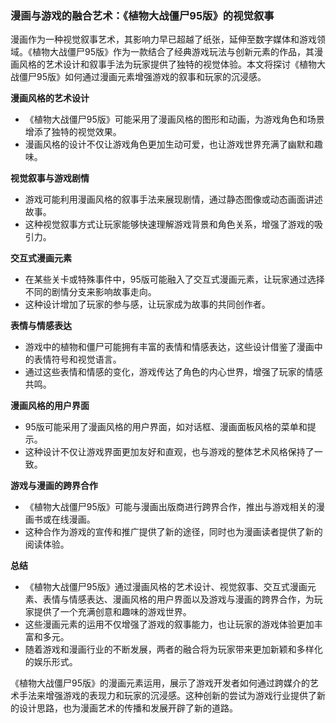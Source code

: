 ### 漫画与游戏的融合艺术：《植物大战僵尸95版》的视觉叙事

漫画作为一种视觉叙事艺术，其影响力早已超越了纸张，延伸至数字媒体和游戏领域。《植物大战僵尸95版》作为一款结合了经典游戏玩法与创新元素的作品，其漫画风格的艺术设计和叙事手法为玩家提供了独特的视觉体验。本文将探讨《植物大战僵尸95版》如何通过漫画元素增强游戏的叙事和玩家的沉浸感。

**漫画风格的艺术设计**
- 《植物大战僵尸95版》可能采用了漫画风格的图形和动画，为游戏角色和场景增添了独特的视觉效果。
- 漫画风格的设计不仅让游戏角色更加生动可爱，也让游戏世界充满了幽默和趣味。

**视觉叙事与游戏剧情**
- 游戏可能利用漫画风格的叙事手法来展现剧情，通过静态图像或动态画面讲述故事。
- 这种视觉叙事方式让玩家能够快速理解游戏背景和角色关系，增强了游戏的吸引力。

**交互式漫画元素**
- 在某些关卡或特殊事件中，95版可能融入了交互式漫画元素，让玩家通过选择不同的剧情分支来影响故事走向。
- 这种设计增加了玩家的参与感，让玩家成为故事的共同创作者。

**表情与情感表达**
- 游戏中的植物和僵尸可能拥有丰富的表情和情感表达，这些设计借鉴了漫画中的表情符号和视觉语言。
- 通过这些表情和情感的变化，游戏传达了角色的内心世界，增强了玩家的情感共鸣。

**漫画风格的用户界面**
- 95版可能采用了漫画风格的用户界面，如对话框、漫画面板风格的菜单和提示。
- 这种设计不仅让游戏界面更加友好和直观，也与游戏的整体艺术风格保持了一致。

**游戏与漫画的跨界合作**
- 《植物大战僵尸95版》可能与漫画出版商进行跨界合作，推出与游戏相关的漫画书或在线漫画。
- 这种合作为游戏的宣传和推广提供了新的途径，同时也为漫画读者提供了新的阅读体验。

**总结**
- 《植物大战僵尸95版》通过漫画风格的艺术设计、视觉叙事、交互式漫画元素、表情与情感表达、漫画风格的用户界面以及游戏与漫画的跨界合作，为玩家提供了一个充满创意和趣味的游戏世界。
- 这些漫画元素的运用不仅增强了游戏的叙事能力，也让玩家的游戏体验更加丰富和多元。
- 随着游戏和漫画行业的不断发展，两者的融合将为玩家带来更加新颖和多样化的娱乐形式。

《植物大战僵尸95版》的漫画元素运用，展示了游戏开发者如何通过跨媒介的艺术手法来增强游戏的表现力和玩家的沉浸感。这种创新的尝试为游戏行业提供了新的设计思路，也为漫画艺术的传播和发展开辟了新的道路。
